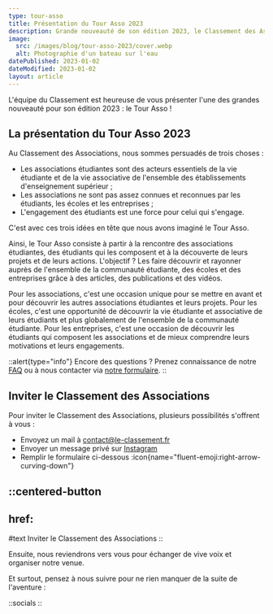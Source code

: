 ```yaml
---
type: tour-asso
title: Présentation du Tour Asso 2023
description: Grande nouveauté de son édition 2023, le Classement des Associations part à la rencontre des projets et des actions des associations étudiantes. L'objectif ? Les faire découvrir et rayonner auprès de l'ensemble de la communauté étudiante, des écoles et des entreprises.
image:
  src: /images/blog/tour-asso-2023/cover.webp
  alt: Photographie d'un bateau sur l'eau
datePublished: 2023-01-02
dateModified: 2023-01-02
layout: article
---
```


L'équipe du Classement est heureuse de vous présenter l'une des grandes nouveauté pour son édition 2023 : le Tour Asso !

## La présentation du Tour Asso 2023

Au Classement des Associations, nous sommes persuadés de trois choses :

- Les associations étudiantes sont des acteurs essentiels de la vie étudiante et de la vie associative de l'ensemble des établissements d'enseignement supérieur ;
- Les associations ne sont pas assez connues et reconnues par les étudiants, les écoles et les entreprises ;
- L'engagement des étudiants est une force pour celui qui s'engage.

C'est avec ces trois idées en tête que nous avons imaginé le Tour Asso.

Ainsi, le Tour Asso consiste à partir à la rencontre des associations étudiantes, des étudiants qui les composent et à la découverte de leurs projets et de leurs actions. L'objectif ? Les faire découvrir et rayonner auprès de l'ensemble de la communauté étudiante, des écoles et des entreprises grâce à des articles, des publications et des vidéos.

Pour les associations, c'est une occasion unique pour se mettre en avant et pour découvrir les autres associations étudiantes et leurs projets. Pour les écoles, c'est une opportunité de découvrir la vie étudiante et associative de leurs étudiants et plus globalement de l'ensemble de la communauté étudiante. Pour les entreprises, c'est une occasion de découvrir les étudiants qui composent les associations et de mieux comprendre leurs motivations et leurs engagements.


::alert{type="info"}
Encore des questions ? Prenez connaissance de notre [FAQ](/faq) ou à nous contacter via [notre formulaire](/nous-contacter).
::

## Inviter le Classement des Associations

Pour inviter le Classement des Associations, plusieurs possibilités s'offrent à vous :

- Envoyez un mail à [contact@le-classement.fr](mailto:contact@le-classement.fr)
- Envoyer un message privé sur [Instagram](https://www.instagram.com/leclassementdesassociations/)
- Remplir le formulaire ci-dessous :icon{name="fluent-emoji:right-arrow-curving-down"}

::centered-button
---
href: 
---
#text
Inviter le Classement des Associations
::


Ensuite, nous reviendrons vers vous pour échanger de vive voix et organiser notre venue.


Et surtout, pensez à nous suivre pour ne rien manquer de la suite de l'aventure :

::socials
::

